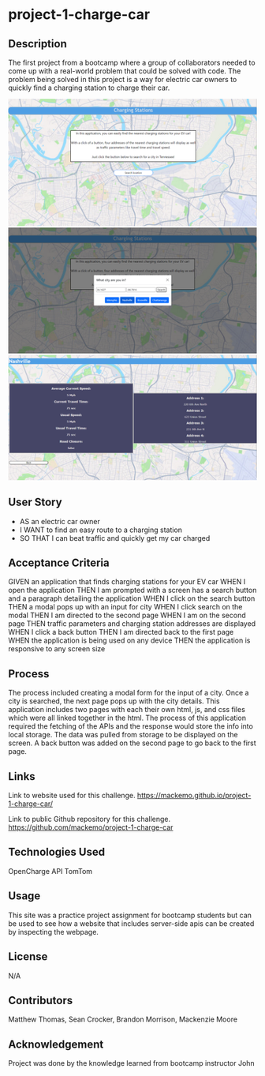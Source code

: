 # project-1-charge-car


## Description

The first project from a bootcamp where a group of collaborators needed to come up with a real-world problem that could be solved with code. The problem being solved in this project is a way for electric car owners to quickly find a charging station to charge their car.

<img src="./assets/images/image.png"/>
<img src="./assets/images/image-1.png"/>
<img src="./assets/images/image-2.png"/>

## User Story

- AS an electric car owner
- I WANT to find an easy route to a charging station
- SO THAT I can beat traffic and quickly get my car charged

## Acceptance Criteria

GIVEN an application that finds charging stations for your EV car
WHEN I open the application
THEN I am prompted with a screen has a search button and a paragraph detailing the application
WHEN I click on the search button
THEN a modal pops up with an input for city
WHEN I click search on the modal
THEN I am directed to the second page
WHEN I am on the second page
THEN traffic parameters and charging station addresses are displayed
WHEN I click a back button
THEN I am directed back to the first page
WHEN the application is being used on any device
THEN the application is responsive to any screen size

## Process

The process included creating a modal form for the input of a city. Once a city is searched, the next page pops up with the city details. This application includes two pages with each their own html, js, and css files which were all linked together in the html. The process of this application required the fetching of the APIs and the response would store the info into local storage. The data was pulled from storage to be displayed on the screen. A back button was added on the second page to go back to the first page. 

## Links

Link to website used for this challenge.
https://mackemo.github.io/project-1-charge-car/


Link to public Github repository for this challenge.
https://github.com/mackemo/project-1-charge-car


## Technologies Used

OpenCharge API
TomTom

## Usage

This site was a practice project assignment for bootcamp students but can be used to see how a website that includes server-side apis can be created by inspecting the webpage.

## License

N/A

## Contributors

Matthew Thomas, Sean Crocker, Brandon Morrison, Mackenzie Moore

## Acknowledgement

Project was done by the knowledge learned from bootcamp instructor John



